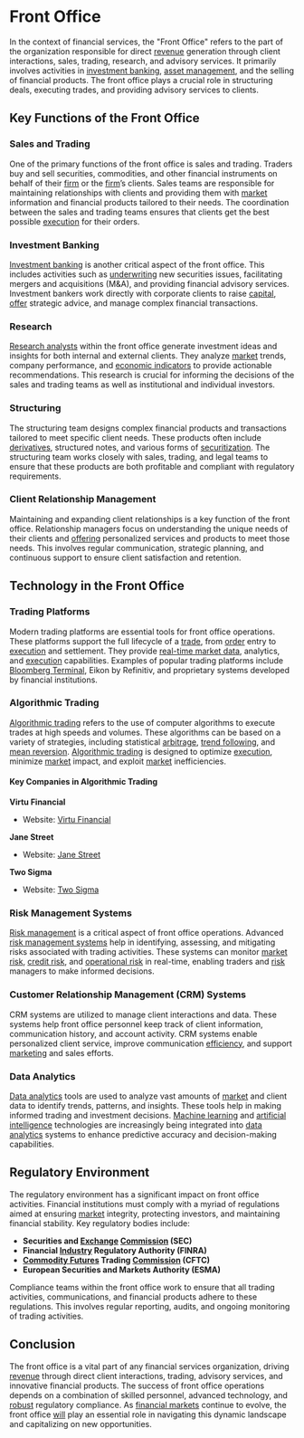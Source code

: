 # Front Office

In the context of financial services, the "Front Office" refers to the part of the organization responsible for direct [revenue](../r/revenue.md) generation through client interactions, sales, trading, research, and advisory services. It primarily involves activities in [investment banking](../i/investment_banking.md), [asset management](../a/asset_management.md), and the selling of financial products. The front office plays a crucial role in structuring deals, executing trades, and providing advisory services to clients.

## Key Functions of the Front Office

### Sales and Trading

One of the primary functions of the front office is sales and trading. Traders buy and sell securities, commodities, and other financial instruments on behalf of their [firm](../f/firm.md) or the [firm](../f/firm.md)’s clients. Sales teams are responsible for maintaining relationships with clients and providing them with [market](../m/market.md) information and financial products tailored to their needs. The coordination between the sales and trading teams ensures that clients get the best possible [execution](../e/execution.md) for their orders.

### Investment Banking

[Investment banking](../i/investment_banking.md) is another critical aspect of the front office. This includes activities such as [underwriting](../u/underwriting.md) new securities issues, facilitating mergers and acquisitions (M&A), and providing financial advisory services. Investment bankers work directly with corporate clients to raise [capital](../c/capital.md), [offer](../o/offer.md) strategic advice, and manage complex financial transactions.

### Research

[Research analysts](../r/research_analysts.md) within the front office generate investment ideas and insights for both internal and external clients. They analyze [market](../m/market.md) trends, company performance, and [economic indicators](../e/economic_indicators.md) to provide actionable recommendations. This research is crucial for informing the decisions of the sales and trading teams as well as institutional and individual investors.

### Structuring

The structuring team designs complex financial products and transactions tailored to meet specific client needs. These products often include [derivatives](../d/derivatives.md), structured notes, and various forms of [securitization](../s/securitization.md). The structuring team works closely with sales, trading, and legal teams to ensure that these products are both profitable and compliant with regulatory requirements.

### Client Relationship Management

Maintaining and expanding client relationships is a key function of the front office. Relationship managers focus on understanding the unique needs of their clients and [offering](../o/offering.md) personalized services and products to meet those needs. This involves regular communication, strategic planning, and continuous support to ensure client satisfaction and retention.

## Technology in the Front Office

### Trading Platforms

Modern trading platforms are essential tools for front office operations. These platforms support the full lifecycle of a [trade](../t/trade.md), from [order](../o/order.md) entry to [execution](../e/execution.md) and settlement. They provide [real-time market data](../r/real-time_market_data.md), analytics, and [execution](../e/execution.md) capabilities. Examples of popular trading platforms include [Bloomberg Terminal](../b/bloomberg_terminal.md), Eikon by Refinitiv, and proprietary systems developed by financial institutions.

### Algorithmic Trading

[Algorithmic trading](../a/accountability.md) refers to the use of computer algorithms to execute trades at high speeds and volumes. These algorithms can be based on a variety of strategies, including statistical [arbitrage](../a/arbitrage.md), [trend following](../t/trend_following.md), and [mean reversion](../m/mean_reversion.md). [Algorithmic trading](../a/accountability.md) is designed to optimize [execution](../e/execution.md), minimize [market](../m/market.md) impact, and exploit [market](../m/market.md) inefficiencies.

#### Key Companies in Algorithmic Trading

**Virtu Financial**
- Website: [Virtu Financial](https://www.virtu.com)

**Jane Street**
- Website: [Jane Street](https://www.janestreet.com)

**Two Sigma**
- Website: [Two Sigma](https://www.twosigma.com)

### Risk Management Systems

[Risk management](../r/risk_management.md) is a critical aspect of front office operations. Advanced [risk management systems](../r/risk_management_systems.md) help in identifying, assessing, and mitigating risks associated with trading activities. These systems can monitor [market risk](../m/market_risk.md), [credit risk](../c/credit_risk.md), and [operational risk](../o/operational_risk.md) in real-time, enabling traders and [risk](../r/risk.md) managers to make informed decisions.

### Customer Relationship Management (CRM) Systems

CRM systems are utilized to manage client interactions and data. These systems help front office personnel keep track of client information, communication history, and account activity. CRM systems enable personalized client service, improve communication [efficiency](../e/efficiency.md), and support [marketing](../m/marketing.md) and sales efforts.

### Data Analytics

[Data analytics](../d/data_analytics.md) tools are used to analyze vast amounts of [market](../m/market.md) and client data to identify trends, patterns, and insights. These tools help in making informed trading and investment decisions. [Machine learning](../m/machine_learning.md) and [artificial intelligence](../a/artificial_intelligence_in_trading.md) technologies are increasingly being integrated into [data analytics](../d/data_analytics.md) systems to enhance predictive accuracy and decision-making capabilities.

## Regulatory Environment

The regulatory environment has a significant impact on front office activities. Financial institutions must comply with a myriad of regulations aimed at ensuring [market](../m/market.md) integrity, protecting investors, and maintaining financial stability. Key regulatory bodies include:

- **Securities and [Exchange](../e/exchange.md) [Commission](../c/commission.md) (SEC)**
- **Financial [Industry](../i/industry.md) Regulatory Authority (FINRA)**
- **[Commodity Futures](../c/commodity_futures.md) Trading [Commission](../c/commission.md) (CFTC)**
- **European Securities and Markets Authority (ESMA)**

Compliance teams within the front office work to ensure that all trading activities, communications, and financial products adhere to these regulations. This involves regular reporting, audits, and ongoing monitoring of trading activities.

## Conclusion

The front office is a vital part of any financial services organization, driving [revenue](../r/revenue.md) through direct client interactions, trading, advisory services, and innovative financial products. The success of front office operations depends on a combination of skilled personnel, advanced technology, and [robust](../r/robust.md) regulatory compliance. As [financial markets](../f/financial_market.md) continue to evolve, the front office [will](../w/will.md) play an essential role in navigating this dynamic landscape and capitalizing on new opportunities.
